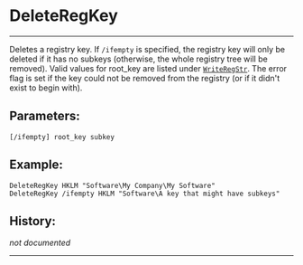 # DeleteRegKey

---

Deletes a registry key. If `/ifempty` is specified, the registry key will only be deleted if it has no subkeys (otherwise, the whole registry tree will be removed). Valid values for root_key are listed under [`WriteRegStr`][1]. The error flag is set if the key could not be removed from the registry (or if it didn't exist to begin with).

## Parameters:

    [/ifempty] root_key subkey

## Example:

	DeleteRegKey HKLM "Software\My Company\My Software"
	DeleteRegKey /ifempty HKLM "Software\A key that might have subkeys"

## History:

*not documented*

---

[1]: WriteRegStr.md